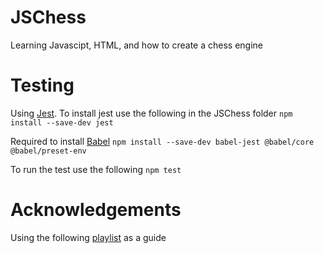 # JSChess
Learning Javascipt, HTML, and how to create a chess engine

# Testing
Using [Jest](https://jestjs.io/). To install jest use the following in the JSChess folder
    ```
    npm install --save-dev jest
    ```

Required to install [Babel](https://babeljs.io/)
    ```
    npm install --save-dev babel-jest @babel/core @babel/preset-env
    ```

To run the test use the following
    ```
    npm test
    ```

# Acknowledgements
Using the following [playlist](https://www.youtube.com/watch?v=2eA0bD3wV3Q&list=PLZ1QII7yudbe4gz2gh9BCI6VDA-xafLog&index=1) as a guide
